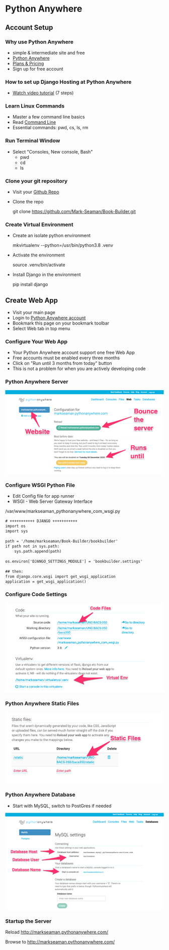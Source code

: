 # Python Anywhere 

## Account Setup

### Why use Python Anywhere 
* simple & intermediate site and free
* [Python Anywhere](https://www.pythonanywhere.com)
* [Plans & Pricing](https://www.pythonanywhere.com/pricing/)
* Sign up for free account


### How to set up Django Hosting at Python Anywhere 
* [Watch video tutorial](https://www.youtube.com/watch?v=Y4c4ickks2A)  (7 steps)


### Learn Linux Commands
* Master a few command line basics
* Read [Command Line](CommandLine)
* Essential commands: pwd, cs, ls, rm


### Run Terminal Window
*  Select "Consoles, New console, Bash"
    * pwd
    * cd
    * ls


### Clone your git repository
* Visit your [Github Repo](https://github.com/Mark-Seaman/Book-Builder.git)
* Clone the repo
    
    git clone https://github.com/Mark-Seaman/Book-Builder.git


### Create Virtual Environment
* Create an isolate python environment

    mkvirtualenv --python=/usr/bin/python3.8 .venv
    
* Activate the environment

    source .venv/bin/activate

* Install Django in the environment
    
    pip install django



## Create Web App
* Visit your main page
* Login to [Python Anywhere account](https://www.pythonanywhere.com)
* Bookmark this page on your bookmark toolbar
* Select Web tab in top menu


### Configure Your Web App
* Your Python Anywhere account support one free Web App
* Free accounts must be enabled every three months
* Click on "Run until 3 months from today" button
* This is not a problem for when you are actively developing code

### Python Anywhere Server

![](img/pa-server.png)


### Configure WSGI Python File
* Edit Config file for app runner
* WSGI - Web Server Gateway Interface


/var/www/markseaman_pythonanywhere_com_wsgi.py

    # +++++++++++ DJANGO +++++++++++
    import os
    import sys

    path = '/home/markseaman/Book-Builder/bookbuilder'
    if path not in sys.path:
        sys.path.append(path)

    os.environ['DJANGO_SETTINGS_MODULE'] = 'bookbuilder.settings'

    ## then:
    from django.core.wsgi import get_wsgi_application
    application = get_wsgi_application()


### Configure Code Settings

![](img/pa-code.png)


### Python Anywhere Static Files

![](img/pa-static.png)


### Python Anywhere Database
* Start with MySQL, switch to PostGres if needed

![](img/pa-db.png)


### Startup the Server

Reload http://markseaman.pythonanywhere.com/

Browse to http://markseaman.pythonanywhere.com/



